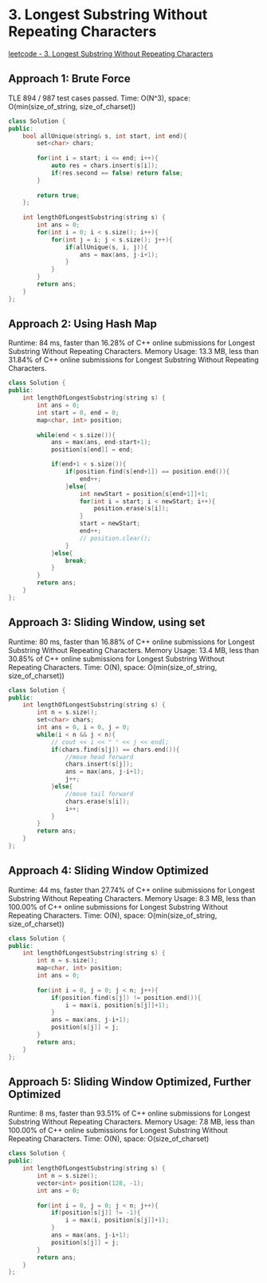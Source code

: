 # 3. Longest Substring Without Repeating Characters

[leetcode - 3. Longest Substring Without Repeating Characters](https://leetcode.com/problems/longest-substring-without-repeating-characters/)

## Approach 1: Brute Force
TLE
894 / 987 test cases passed.
Time: O(N^3), space: O(min(size_of_string, size_of_charset))

```cpp
class Solution {
public:
    bool allUnique(string& s, int start, int end){
        set<char> chars;
        
        for(int i = start; i <= end; i++){
            auto res = chars.insert(s[i]);
            if(res.second == false) return false;
        }
        
        return true;
    };
    
    int lengthOfLongestSubstring(string s) {
        int ans = 0;
        for(int i = 0; i < s.size(); i++){
            for(int j = i; j < s.size(); j++){
                if(allUnique(s, i, j)){
                    ans = max(ans, j-i+1);
                }
            }
        }
        return ans;
    }
};
```

## Approach 2: Using Hash Map
Runtime: 84 ms, faster than 16.28% of C++ online submissions for Longest Substring Without Repeating Characters.
Memory Usage: 13.3 MB, less than 31.84% of C++ online submissions for Longest Substring Without Repeating Characters.

```cpp
class Solution {
public:
    int lengthOfLongestSubstring(string s) {
        int ans = 0;
        int start = 0, end = 0;
        map<char, int> position;
        
        while(end < s.size()){
            ans = max(ans, end-start+1);
            position[s[end]] = end;

            if(end+1 < s.size()){
                if(position.find(s[end+1]) == position.end()){
                    end++;
                }else{
                    int newStart = position[s[end+1]]+1;
                    for(int i = start; i < newStart; i++){
                        position.erase(s[i]);
                    }
                    start = newStart;
                    end++;
                    // position.clear();
                }
            }else{
                break;
            }
        }
        return ans;
    }
};
```
## Approach 3: Sliding Window, using set
Runtime: 80 ms, faster than 16.88% of C++ online submissions for Longest Substring Without Repeating Characters.
Memory Usage: 13.4 MB, less than 30.85% of C++ online submissions for Longest Substring Without Repeating Characters.
Time: O(N), space: O(min(size_of_string, size_of_charset))

```cpp
class Solution {
public:
    int lengthOfLongestSubstring(string s) {
        int n = s.size();
        set<char> chars;
        int ans = 0, i = 0, j = 0;
        while(i < n && j < n){
            // cout << i << " " << j << endl;
            if(chars.find(s[j]) == chars.end()){
                //move head forward
                chars.insert(s[j]);
                ans = max(ans, j-i+1);
                j++;
            }else{
                //move tail forward
                chars.erase(s[i]);
                i++;
            }
        }
        return ans;
    }
};
```

## Approach 4: Sliding Window Optimized
Runtime: 44 ms, faster than 27.74% of C++ online submissions for Longest Substring Without Repeating Characters.
Memory Usage: 8.3 MB, less than 100.00% of C++ online submissions for Longest Substring Without Repeating Characters.
Time: O(N), space: O(min(size_of_string, size_of_charset))

```cpp
class Solution {
public:
    int lengthOfLongestSubstring(string s) {
        int n = s.size();
        map<char, int> position;
        int ans = 0;
        
        for(int i = 0, j = 0; j < n; j++){
            if(position.find(s[j]) != position.end()){
                i = max(i, position[s[j]]+1);
            }
            ans = max(ans, j-i+1);
            position[s[j]] = j;
        }  
        return ans;
    }
};
```
## Approach 5: Sliding Window Optimized, Further Optimized
Runtime: 8 ms, faster than 93.51% of C++ online submissions for Longest Substring Without Repeating Characters.
Memory Usage: 7.8 MB, less than 100.00% of C++ online submissions for Longest Substring Without Repeating Characters.
Time: O(N), space: O(size_of_charset)

```cpp
class Solution {
public:
    int lengthOfLongestSubstring(string s) {
        int n = s.size();
        vector<int> position(128, -1);
        int ans = 0;
        
        for(int i = 0, j = 0; j < n; j++){
            if(position[s[j]] != -1){
                i = max(i, position[s[j]]+1);
            }
            ans = max(ans, j-i+1);
            position[s[j]] = j;
        }
        return ans;
    }
};
```
